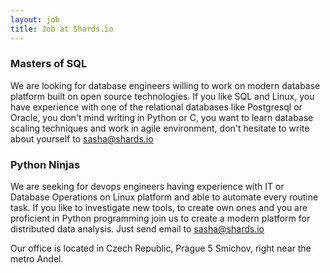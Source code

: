 ```yaml
---
layout: job
title: Job at Shards.io
---
```


### Masters of SQL

We are looking for database engineers willing to work on modern database platform built on open source technologies.
If you like SQL and Linux, you have experience with one of the relational databases like Postgresql or Oracle, 
you don't mind writing in Python or C, you want to learn database scaling techniques and work in agile environment, 
don't hesitate to write about yourself to [sasha@shards.io](mailto:sasha@shards.io)

### Python Ninjas

We are seeking for devops engineers having experience with IT or Database Operations on Linux platform 
and able to automate every routine task. 
If you like to investigate new tools, to create own ones and you are proficient in Python programming
join us to create a modern platform for distributed data analysis. Just send email to [sasha@shards.io](mailto:sasha@shards.io)

Our office is located in Czech Republic, Prague 5 Smichov, right near the metro Andel.

